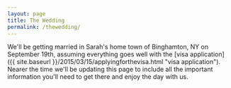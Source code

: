 ```yaml
---
layout: page
title: The Wedding
permalink: /thewedding/
---
```


We'll be getting married in Sarah's home town of Binghamton, NY on September 19th, assuming everything goes well with the [visa application]({{ site.baseurl }}/2015/03/15/applyingforthevisa.html "visa application"). Nearer the time we'll be updating this page to include all the important information you'll need to get there and enjoy the day with us.